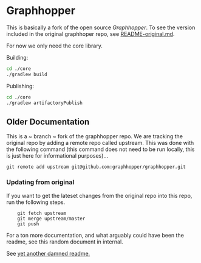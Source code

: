 # Graphhopper

This is basically a fork of the open source _Graphhopper_.
To see the version included in the original graphhoper repo, see [README-original.md](https://github.com/SamSix/graphhopper/blob/gradle-upgrade/README-original.md).

For now we only need the core library.

Building:

``` bash
cd ./core
./gradlew build
```
Publishing:

``` bash
cd ./core
./gradlew artifactoryPublish
```

## Older Documentation


This is a ~ branch ~ fork of the graphhopper repo. We are tracking the original repo by adding a remote repo called upstream.  This was done with the following command (this command  does not need to be run locally, this is just here for informational purposes)...

```
git remote add upstream git@github.com:graphhopper/graphhopper.git
```

### Updating from original

If you want to get the lateset changes from the original repo into this repo, run the following steps.

```
    git fetch upstream
    git merge upstream/master
    git push
```

For a ton more documentation, and what arguably could have been the readme, see this random document in internal.

See [yet another damned readme.](https://github.com/SamSix/internal/blob/master/docs/graphhopper_howto.md)
